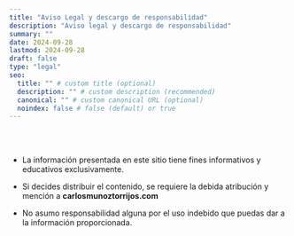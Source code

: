 ```yaml
---
title: "Aviso Legal y descargo de responsabilidad"
description: "Aviso legal y descargo de responsabilidad"
summary: ""
date: 2024-09-28
lastmod: 2024-09-28
draft: false
type: "legal"
seo:
  title: "" # custom title (optional)
  description: "" # custom description (recommended)
  canonical: "" # custom canonical URL (optional)
  noindex: false # false (default) or true
---
```

<br><br>
- La información presentada en este sitio tiene fines informativos y educativos exclusivamente.

- Si decides distribuir el contenido, se requiere la debida atribución y mención a __carlosmunoztorrijos.com__

- No asumo responsabilidad alguna por el uso indebido que puedas dar a la información proporcionada.
<br><br>